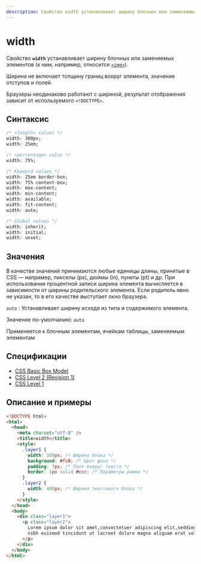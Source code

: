 ```yaml
---
description: Свойство width устанавливает ширину блочных или заменяемых элементов (к ним, например, относится img)
---
```


# width

Свойство **`width`** устанавливает ширину блочных или заменяемых элементов (к ним, например, относится [`<img>`](../html/img.md)).

Ширина не включает толщину границ вокруг элемента, значение отступов и полей.

Браузеры неодинаково работают с шириной, результат отображения зависит от используемого `<!DOCTYPE>`.

## Синтаксис

```css
/* <length> values */
width: 300px;
width: 25em;

/* <percentage> value */
width: 75%;

/* Keyword values */
width: 25em border-box;
width: 75% content-box;
width: max-content;
width: min-content;
width: available;
width: fit-content;
width: auto;

/* Global values */
width: inherit;
width: initial;
width: unset;
```

## Значения

В качестве значений принимаются любые единицы длины, принятые в CSS — например, пикселы (px), дюймы (in), пункты (pt) и др. При использовании процентной записи ширина элемента вычисляется в зависимости от ширины родительского элемента. Если родитель явно не указан, то в его качестве выступает окно браузера.

`auto`
: Устанавливает ширину исходя из типа и содержимого элемента.

Значение по-умолчанию: `auto`

Применяется к блочным элементам, ячейкам таблицы, заменяемым элементам

## Спецификации

- [CSS Basic Box Model](https://drafts.csswg.org/css-box-3/#width-and-height)
- [CSS Level 2 (Revision 1)](http://www.w3.org/TR/CSS2/visudet.html#the-width-property)
- [CSS Level 1](http://www.w3.org/TR/CSS1/#width)

## Описание и примеры

```html
<!DOCTYPE html>
<html>
  <head>
    <meta charset="utf-8" />
    <title>width</title>
    <style>
      .layer1 {
        width: 300px; /* Ширина блока */
        background: #fc0; /* Цвет фона */
        padding: 7px; /* Поля вокруг текста */
        border: 1px solid #ccc; /* Параметры рамки */
      }
      .layer2 {
        width: 400px; /* Ширина текстового блока */
      }
    </style>
  </head>
  <body>
    <div class="layer1">
      <p class="layer2">
        Lorem ipsum dolor sit amet,consectetuer adipiscing elit,seddiem nonummy
        nibh euismod tincidunt ut lacreet dolore magna aliguam erat volutpat.
      </p>
    </div>
  </body>
</html>
```
